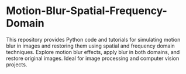 # Motion-Blur-Spatial-Frequency-Domain
This repository provides Python code and tutorials for simulating motion blur in images and restoring them using spatial and frequency domain techniques. Explore motion blur effects, apply blur in both domains, and restore original images. Ideal for image processing and computer vision projects.
